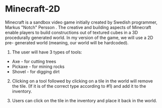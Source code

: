# Minecraft-2D

Minecraft is a sandbox video game initially created by Swedish programmer, Markus "Notch" Persson .
The creative and building aspects of Minecraft enable players to build constructions out of textured cubes in a 3D procedurally generated world.
In my version of the game, we will use a 2D pre- generated world (meaning, our world will be hardcoded).
1. The user will have 3 types of tools:

* Axe - for cutting trees
* Pickaxe - for mining rocks   
* Shovel - for digging dirt

2. Clicking on a tool followed by clicking on a tile in the
world will remove the tile. (If it is of the correct type
according to #1) and add it to the inventory.

3. Users can click on the tile in the inventory and place
it back in the world.
